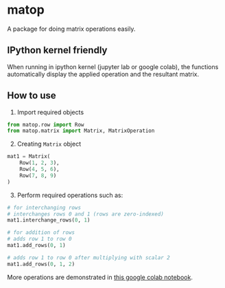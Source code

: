 # matop
A package for doing matrix operations easily.


## IPython kernel friendly
When running in ipython kernel (jupyter lab or google colab), the functions automatically display the applied operation and the resultant matrix.


## How to use
1. Import required objects
```python
from matop.row import Row
from matop.matrix import Matrix, MatrixOperation
```
2. Creating `Matrix` object
```python
mat1 = Matrix(
    Row(1, 2, 3),
    Row(4, 5, 6),
    Row(7, 8, 9)
)
```
3. Perform required operations such as:
```python
# for interchanging rows
# interchanges rows 0 and 1 (rows are zero-indexed)
mat1.interchange_rows(0, 1)

# for addition of rows
# adds row 1 to row 0
mat1.add_rows(0, 1)

# adds row 1 to row 0 after multiplying with scalar 2
mat1.add_rows(0, 1, 2)
```

More operations are demonstrated in [this google colab notebook](https://colab.research.google.com/drive/1NuTzW1Ogtwq4X8HT-3cjqe_VEIAP8gfa?usp=sharing).